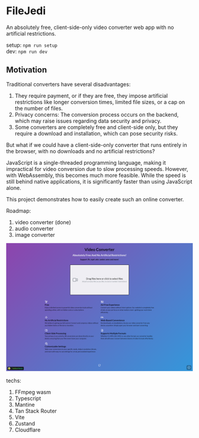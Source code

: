 # FileJedi

An absolutely free, client-side-only video converter web app with no artificial restrictions.

setup: `npm run setup`  
dev: `npm run dev`

## Motivation

Traditional converters have several disadvantages:

1. They require payment, or if they are free, they impose artificial restrictions like longer conversion times, limited file sizes, or a cap on the number of files.
2. Privacy concerns: The conversion process occurs on the backend, which may raise issues regarding data security and privacy.
3. Some converters are completely free and client-side only, but they require a download and installation, which can pose security risks.

But what if we could have a client-side-only converter that runs entirely in the browser, with no downloads and no artificial restrictions?

JavaScript is a single-threaded programming language, making it impractical for video conversion due to slow processing speeds. However, with WebAssembly, this becomes much more feasible. While the speed is still behind native applications, it is significantly faster than using JavaScript alone.

This project demonstrates how to easily create such an online converter.

Roadmap:

1. video converter (done)
2. audio converter
3. image converter

![homepage](./homepage.png)

techs:

1. FFmpeg wasm
2. Typescript
3. Mantine
4. Tan Stack Router
5. Vite
6. Zustand
7. Cloudflare

